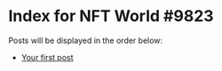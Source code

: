 # Index for NFT World #9823
Posts will be displayed in the order below:

- [Your first post](./001-first.md)

